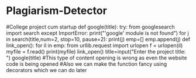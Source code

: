 # Plagiarism-Detector
#College project cum startup
def google(title):
    try:
        from googlesearch import search
    except ImportError:
        print("'google' module is not found")
    for j in search(title,num=2, stop=10, pause=2):
        print(j)
        emp=[]
        emp.append(j)
    def link_open():
        for il in emp:
            from urllib.request import urlopen
            f = urlopen(il)
            myfile = f.read()
            print(myfile)
    link_open()
title=input("Enter the project title: ")
google(title)
#This type of content opening is wrong as even the website code is being opened
#Also we can make the function fancy using decorators which we can do later
